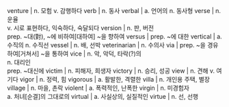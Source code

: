 venture	| n. 모험 v. 감행하다
verb	| n. 동사
verbal	| a. 언어의 n. 동사형
verse	| n. 운율<br/>v. 시로 표현하다, 익숙하다, 숙달되다
version	| n. 판, 버전<br/>prep. ~대(對), ~에 비하여[대하여] ~을 향하여
versus	| prep. ~에 대한
vertical	| a. 수직의 n. 수직선
vessel	| n. 배, 선박
veterinarian	| n. 수의사
via	| prep. ~을 경유하여[거쳐서] ~을 통하여
vice	| n. 악, 악덕, 타락(?)의<br/>n. 대리인<br/>prep. ~대신에
victim	| n. 피해자, 희생자
victory	| n. 승리, 성공
view	| n. 견해 v. 여기다
vigor	| n. 정력, 힘
vigorous	| a. 활발한, 격렬한
villa	| n. 개인용 주택, 별장
village	| n. 마을, 촌락
violent	| a. 폭력적인, 난폭한
virgin	| n. 미경험자<br/>a. 처녀[순결]의 그대로의
virtual	| a. 사실상의, 실질적인
virtue	| n. 선, 선행
